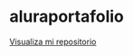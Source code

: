 # aluraportafolio


<a href="https://github.com/karlavnny/aluraportafolio.git">Visualiza mi repositorio</a>
